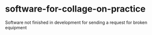 # software-for-collage-on-practice
Software not finished in development for sending a request for broken equipment
